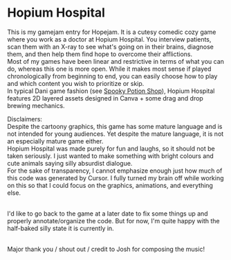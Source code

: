 # Hopium Hospital

This is my gamejam entry for Hopejam. It is a cutesy comedic cozy game where you work as a doctor at Hopium Hospital. You interview patients, scan them with an X-ray to see what's going on in their brains, diagnose them, and then help them find hope to overcome their afflictions.
<br>Most of my games have been linear and restrictive in terms of what you can do, whereas this one is more open. While it makes most sense if played chronologically from beginning to end, you can easily choose how to play and which content you wish to prioritize or skip. 
<br>In typical Dani game fashion (see [Spooky Potion Shop](https://github.com/danielledonnelly/spooky-potion-shop)), Hopium Hospital features 2D layered assets designed in Canva + some drag and drop brewing mechanics.

Disclaimers:
<br>Despite the cartoony graphics, this game has some mature language and is not intended for young audiences. Yet despite the mature language, it is not an especially mature game either. 
<br>Hopium Hospital was made purely for fun and laughs, so it should not be taken seriously. I just wanted to make something with bright colours and cute animals saying silly absurdist dialogue. 
<br>For the sake of transparency, I cannot emphasize enough just how much of this code was generated by Cursor. I fully turned my brain off while working on this so that I could focus on the graphics, animations, and everything else.

<br>I'd like to go back to the game at a later date to fix some things up and properly annotate/organize the code. But for now, I'm quite happy with the half-baked silly state it is currently in.

<br>Major thank you / shout out / credit to Josh for composing the music!
